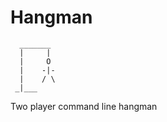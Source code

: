 # Hangman

```
  _______ 
  |     | 
  |     O 
  |    -|-
  |    / \
 _|___    

```
Two player command line hangman
